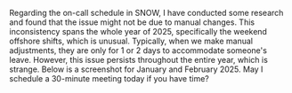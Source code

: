 Regarding the on-call schedule in SNOW, I have conducted some research and found that the issue might not be due to manual changes. This inconsistency spans the whole year of 2025, specifically the weekend offshore shifts, which is unusual. Typically, when we make manual adjustments, they are only for 1 or 2 days to accommodate someone's leave. However, this issue persists throughout the entire year, which is strange. Below is a screenshot for January and February 2025. May I schedule a 30-minute meeting today if you have time?
